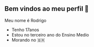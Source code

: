 ## Bem vindos ao meu perfil 💚

Meu nome é Rodrigo

- Tenho 17anos
- Estou no terceiro ano do Ensino Medio
- Morando no 🇧🇷
